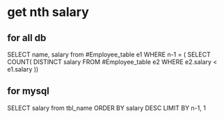 # get nth salary
## for all db
SELECT name, salary from #Employee_table e1 WHERE n-1 = ( SELECT COUNT( DISTINCT salary FROM #Employee_table e2 WHERE e2.salary < e1.salary ))
## for mysql
SELECT salary from tbl_name ORDER BY salary DESC LIMIT BY n-1, 1
